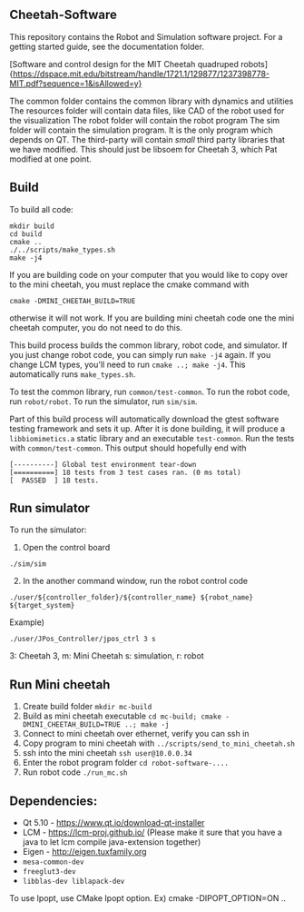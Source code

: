 ## Cheetah-Software
This repository contains the Robot and Simulation software project.  For a getting started guide, see the documentation folder.

[Software and control design for the MIT Cheetah quadruped robots]{https://dspace.mit.edu/bitstream/handle/1721.1/129877/1237398778-MIT.pdf?sequence=1&isAllowed=y}

The common folder contains the common library with dynamics and utilities
The resources folder will contain data files, like CAD of the robot used for the visualization
The robot folder will contain the robot program
The sim folder will contain the simulation program. It is the only program which depends on QT.
The third-party will contain *small* third party libraries that we have modified. This should just be libsoem for Cheetah 3, which Pat modified at one point.

## Build
To build all code:
```
mkdir build
cd build
cmake ..
./../scripts/make_types.sh
make -j4
```

If you are building code on your computer that you would like to copy over to the mini cheetah, you must replace the cmake command with
```
cmake -DMINI_CHEETAH_BUILD=TRUE
```
otherwise it will not work.  If you are building mini cheetah code one the mini cheetah computer, you do not need to do this.

This build process builds the common library, robot code, and simulator. If you just change robot code, you can simply run `make -j4` again. If you change LCM types, you'll need to run `cmake ..; make -j4`. This automatically runs `make_types.sh`.

To test the common library, run `common/test-common`. To run the robot code, run `robot/robot`. To run the simulator, run `sim/sim`.

Part of this build process will automatically download the gtest software testing framework and sets it up. After it is done building, it will produce a `libbiomimetics.a` static library and an executable `test-common`.  Run the tests with `common/test-common`. This output should hopefully end with

```
[----------] Global test environment tear-down
[==========] 18 tests from 3 test cases ran. (0 ms total)
[  PASSED  ] 18 tests.
```
## Run simulator
To run the simulator:
1. Open the control board
```
./sim/sim
```
2. In the another command window, run the robot control code
```
./user/${controller_folder}/${controller_name} ${robot_name} ${target_system}
```
Example)
```
./user/JPos_Controller/jpos_ctrl 3 s
```
3: Cheetah 3, m: Mini Cheetah
s: simulation, r: robot

## Run Mini cheetah
1. Create build folder `mkdir mc-build`
2. Build as mini cheetah executable `cd mc-build; cmake -DMINI_CHEETAH_BUILD=TRUE ..; make -j`
3. Connect to mini cheetah over ethernet, verify you can ssh in
4. Copy program to mini cheetah with `../scripts/send_to_mini_cheetah.sh`
5. ssh into the mini cheetah `ssh user@10.0.0.34`
6. Enter the robot program folder `cd robot-software-....`
7. Run robot code `./run_mc.sh` 



## Dependencies:
- Qt 5.10 - https://www.qt.io/download-qt-installer
- LCM - https://lcm-proj.github.io/ (Please make it sure that you have a java to let lcm compile java-extension together)
- Eigen - http://eigen.tuxfamily.org
- `mesa-common-dev`
- `freeglut3-dev`
- `libblas-dev liblapack-dev`

To use Ipopt, use CMake Ipopt option. Ex) cmake -DIPOPT_OPTION=ON ..
